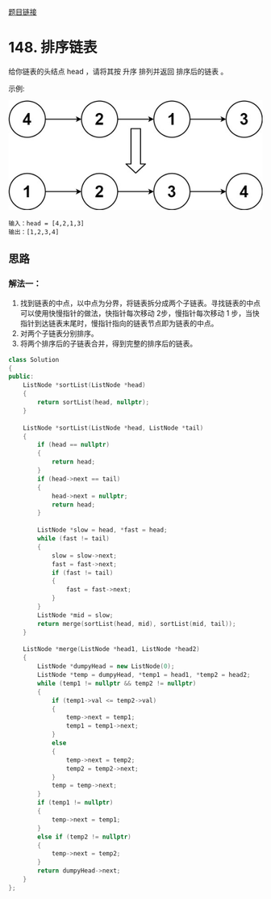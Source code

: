[题目链接](xxx)
# 148. 排序链表

给你链表的头结点 head ，请将其按 升序 排列并返回 排序后的链表 。

示例:

![20220112181454-2022-01-12-18-14-55](https://raw.githubusercontent.com/ironartisan/picRepo/main/20220112181454-2022-01-12-18-14-55.png)

```
输入：head = [4,2,1,3]
输出：[1,2,3,4]
```


## 思路

### 解法一：

1. 找到链表的中点，以中点为分界，将链表拆分成两个子链表。寻找链表的中点可以使用快慢指针的做法，快指针每次移动 2步，慢指针每次移动 1 步，当快指针到达链表末尾时，慢指针指向的链表节点即为链表的中点。
2. 对两个子链表分别排序。
3. 将两个排序后的子链表合并，得到完整的排序后的链表。


```c++
class Solution
{
public:
    ListNode *sortList(ListNode *head)
    {
        return sortList(head, nullptr);
    }

    ListNode *sortList(ListNode *head, ListNode *tail)
    {
        if (head == nullptr)
        {
            return head;
        }
        if (head->next == tail)
        {
            head->next = nullptr;
            return head;
        }

        ListNode *slow = head, *fast = head;
        while (fast != tail)
        {
            slow = slow->next;
            fast = fast->next;
            if (fast != tail)
            {
                fast = fast->next;
            }
        }
        ListNode *mid = slow;
        return merge(sortList(head, mid), sortList(mid, tail));
    }

    ListNode *merge(ListNode *head1, ListNode *head2)
    {
        ListNode *dumpyHead = new ListNode(0);
        ListNode *temp = dumpyHead, *temp1 = head1, *temp2 = head2;
        while (temp1 != nullptr && temp2 != nullptr)
        {
            if (temp1->val <= temp2->val)
            {
                temp->next = temp1;
                temp1 = temp1->next;
            }
            else
            {
                temp->next = temp2;
                temp2 = temp2->next;
            }
            temp = temp->next;
        }
        if (temp1 != nullptr)
        {
            temp->next = temp1;
        }
        else if (temp2 != nullptr)
        {
            temp->next = temp2;
        }
        return dumpyHead->next;
    }
};
```

